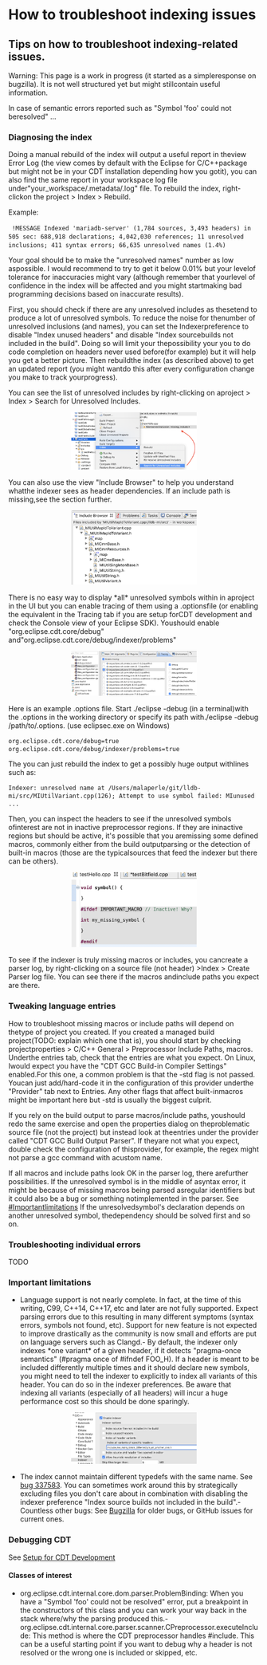 # How to troubleshoot indexing issues

## Tips on how to troubleshoot indexing-related issues.

Warning: This page is a work in progress (it started as a simpleresponse on bugzilla).
It is not well structured yet but might stillcontain useful information.

In case of semantic errors reported such as "Symbol 'foo' could not beresolved" ...

### Diagnosing the index

Doing a manual rebuild of the index will output a useful report in theview Error Log (the view comes by default with the Eclipse for C/C++package but might not be in your CDT installation depending how you gotit), you can also find the same report in your workspace log file under"your_workspace/.metadata/.log" file.
To rebuild the index, right-clickon the project \> Index \> Rebuild.

Example:

` !MESSAGE Indexed 'mariadb-server' (1,784 sources, 3,493 headers) in 505 sec: 688,918 declarations; 4,042,030 references; 11 unresolved inclusions; 411 syntax errors; 66,635 unresolved names (1.4%)`

Your goal should be to make the "unresolved names" number as low aspossible.
I would recommend to try to get it below 0.01% but your levelof tolerance for inaccuracies might vary (although remember that yourlevel of confidence in the index will be affected and you might startmaking bad programming decisions based on inaccurate results).

First, you should check if there are any unresolved includes as thesetend to produce a lot of unresolved symbols.
To reduce the noise for thenumber of unresolved inclusions (and names), you can set the Indexerpreference to disable "Index unused headers" and disable "Index sourcebuilds not included in the build".
Doing so will limit your thepossibility your you to do code completion on headers never used before(for example) but it will help you get a better picture.
Then rebuildthe index (as described above) to get an updated report (you might wantdo this after every configuration change you make to track yourprogress).

You can see the list of unresolved includes by right-clicking on aproject \> Index \> Search for Unresolved Includes.

<p align="center"><img src="images/indexer/Cdt_index_troubleshoot_unresolved_includes.png" width="50%"></p>

You can also use the view "Include Browser" to help you understand whatthe indexer sees as header dependencies.
If an include path is missing,see the section further.

<p align="center"><img src="images/indexer/Cdt_index_troubleshoot_unresolved_includebrowser.png" width="50%"></p>

There is no easy way to display \*all\* unresolved symbols within in aproject in the UI but you can enable tracing of them using a .optionsfile (or enabling the equivalent in the Tracing tab if you are setup forCDT development and check the Console view of your Eclipse SDK).
Youshould enable "org.eclipse.cdt.core/debug" and"org.eclipse.cdt.core/debug/indexer/problems"

<p align="center"><img src="images/indexer/Cdt_index_troubleshoot_unresolved_tracingtab.png" width="50%"></p>

Here is an example .options file.
Start ./eclipse -debug (in a terminal)with the .options in the working directory or specify its path with./eclipse -debug /path/to/.options.
(use eclipsec.exe on Windows)

```
org.eclipse.cdt.core/debug=true
org.eclipse.cdt.core/debug/indexer/problems=true
```

The you can just rebuild the index to get a possibly huge output withlines such as:

```
Indexer: unresolved name at /Users/malaperle/git/lldb-mi/src/MIUtilVariant.cpp(126); Attempt to use symbol failed: MIunused
...
```

Then, you can inspect the headers to see if the unresolved symbols ofinterest are not in inactive preprocessor regions.
If they are ininactive regions but should be active, it's possible that you aremissing some defined macros, commonly either from the build outputparsing or the detection of built-in macros (those are the typicalsources that feed the indexer but there can be others).

<p align="center"><img src="images/indexer/Cdt_index_troubleshoot_unresolved_inactive_preprocessor.png" width="50%"></p>

To see if the indexer is truly missing macros or includes, you cancreate a parser log, by right-clicking on a source file (not header) \>Index \> Create Parser log file.
You can see there if the macros andinclude paths you expect are there.

### Tweaking language entries

How to troubleshoot missing macros or include paths will depend on thetype of project you created.
If you created a managed build project(TODO: explain which one that is), you should start by checking projectproperties \> C/C++ General \> Preprocessor Include Paths, macros.
Underthe entries tab, check that the entries are what you expect.
On Linux, Iwould expect you have the "CDT GCC Build-in Compiler Settings" enabled.For this one, a common problem is that the -std flag is not passed.
Youcan just add/hard-code it in the configuration of this provider underthe "Provider" tab next to Entries.
Any other flags that affect built-inmacros might be important here but -std is usually the biggest culprit.

If you rely on the build output to parse macros/include paths, youshould redo the same exercise and open the properties dialog on theproblematic source file (not the project) but instead look at theentries under the provider called "CDT GCC Build Output Parser".
If theyare not what you expect, double check the configuration of thisprovider, for example, the regex might not parse a gcc command with acustom name.

If all macros and include paths look OK in the parser log, there arefurther possibilities.
If the unresolved symbol is in the middle of asyntax error, it might be because of missing macros being parsed asregular identifiers but it could also be a bug or something notimplemented in the parser.
See [\#Importantlimitations](#important-limitations) If the unresolvedsymbol's declaration depends on another unresolved symbol, thedependency should be solved first and so on.

### Troubleshooting individual errors

TODO

### Important limitations

- Language support is not nearly complete.
  In fact, at the time of this writing, C99, C++14, C++17, etc and later are not fully supported.
  Expect parsing errors due to this resulting in many different symptoms (syntax errors, symbols not found, etc).
  Support for new feature is not expected to improve drastically as the community is now small and efforts are put on language servers such as Clangd.- By default, the indexer only indexes \*one variant\* of a given header, if it detects "pragma-once semantics" (\#pragma once of \#ifndef FOO_H).
  If a header is meant to be included differently multiple times and it should declare new symbols, you might need to tell the indexer to explicitly to index all variants of this header.
  You can do so in the indexer preferences.
  Be aware that indexing all variants (especially of all headers) will incur a huge performance cost so this should be done sparingly.

<p align="center"><img src="images/indexer/Cdt_index_troubleshoot_indexallvariants.png" width="50%"></p>

- The index cannot maintain different typedefs with the same name.
  See [bug 337583](https://bugs.eclipse.org/bugs/show_bug.cgi?id=337583).
  You can sometimes work around this by strategically excluding files you don't care about in combination with disabling the indexer preference "Index source builds not included in the build".- Countless other bugs: See [Bugzilla](https://bugs.eclipse.org/bugs/buglist.cgi?bug_status=UNCONFIRMED&bug_status=NEW&bug_status=ASSIGNED&bug_status=REOPENED&component=cdt-indexer&component=cdt-parser&list_id=19992392&product=CDT&query_format=advanced) for older bugs, or GitHub issues for current ones.

### Debugging CDT

See [Setup for CDT Development](https://github.com/eclipse-cdt/cdt/blob/main/CONTRIBUTING.md#contributing-to-cdt)

#### Classes of interest

- org.eclipse.cdt.internal.core.dom.parser.ProblemBinding: When you have a "Symbol 'foo' could not be resolved" error, put a breakpoint in the constructors of this class and you can work your way back in the stack where/why the parsing produced this.- org.eclipse.cdt.internal.core.parser.scanner.CPreprocessor.executeInclude: This method is where the CDT preprocessor handles \#include.
  This can be a useful starting point if you want to debug why a header is not resolved or the wrong one is included or skipped, etc.
